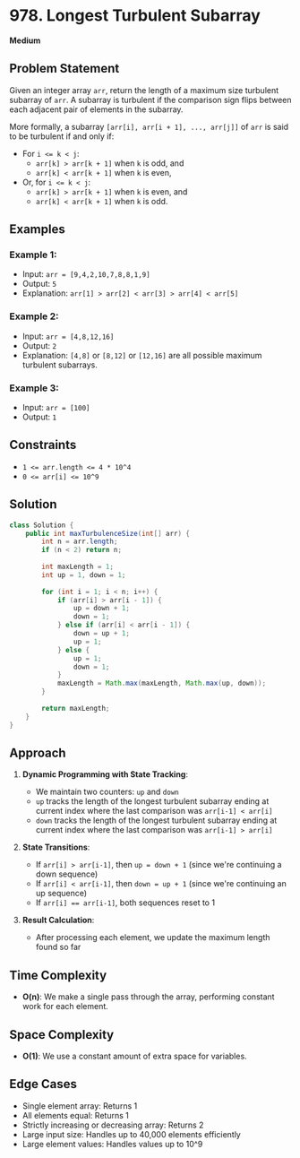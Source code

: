 # 978. Longest Turbulent Subarray
**Medium**

## Problem Statement
Given an integer array `arr`, return the length of a maximum size turbulent subarray of `arr`. A subarray is turbulent if the comparison sign flips between each adjacent pair of elements in the subarray.

More formally, a subarray `[arr[i], arr[i + 1], ..., arr[j]]` of `arr` is said to be turbulent if and only if:
- For `i <= k < j`:
  - `arr[k] > arr[k + 1]` when `k` is odd, and
  - `arr[k] < arr[k + 1]` when `k` is even,
- Or, for `i <= k < j`:
  - `arr[k] > arr[k + 1]` when `k` is even, and
  - `arr[k] < arr[k + 1]` when `k` is odd.

## Examples
### Example 1:
- Input: `arr = [9,4,2,10,7,8,8,1,9]`
- Output: `5`
- Explanation: `arr[1] > arr[2] < arr[3] > arr[4] < arr[5]`

### Example 2:
- Input: `arr = [4,8,12,16]`
- Output: `2`
- Explanation: `[4,8]` or `[8,12]` or `[12,16]` are all possible maximum turbulent subarrays.

### Example 3:
- Input: `arr = [100]`
- Output: `1`

## Constraints
- `1 <= arr.length <= 4 * 10^4`
- `0 <= arr[i] <= 10^9`

## Solution
```java
class Solution {
    public int maxTurbulenceSize(int[] arr) {
        int n = arr.length;
        if (n < 2) return n;
        
        int maxLength = 1;
        int up = 1, down = 1;
        
        for (int i = 1; i < n; i++) {
            if (arr[i] > arr[i - 1]) {
                up = down + 1;
                down = 1;
            } else if (arr[i] < arr[i - 1]) {
                down = up + 1;
                up = 1;
            } else {
                up = 1;
                down = 1;
            }
            maxLength = Math.max(maxLength, Math.max(up, down));
        }
        
        return maxLength;
    }
}
```

## Approach
1. **Dynamic Programming with State Tracking**:
   - We maintain two counters: `up` and `down`
   - `up` tracks the length of the longest turbulent subarray ending at current index where the last comparison was `arr[i-1] < arr[i]`
   - `down` tracks the length of the longest turbulent subarray ending at current index where the last comparison was `arr[i-1] > arr[i]`

2. **State Transitions**:
   - If `arr[i] > arr[i-1]`, then `up = down + 1` (since we're continuing a down sequence)
   - If `arr[i] < arr[i-1]`, then `down = up + 1` (since we're continuing an up sequence)
   - If `arr[i] == arr[i-1]`, both sequences reset to 1

3. **Result Calculation**:
   - After processing each element, we update the maximum length found so far

## Time Complexity
- **O(n)**: We make a single pass through the array, performing constant work for each element.

## Space Complexity
- **O(1)**: We use a constant amount of extra space for variables.

## Edge Cases
- Single element array: Returns 1
- All elements equal: Returns 1
- Strictly increasing or decreasing array: Returns 2
- Large input size: Handles up to 40,000 elements efficiently
- Large element values: Handles values up to 10^9